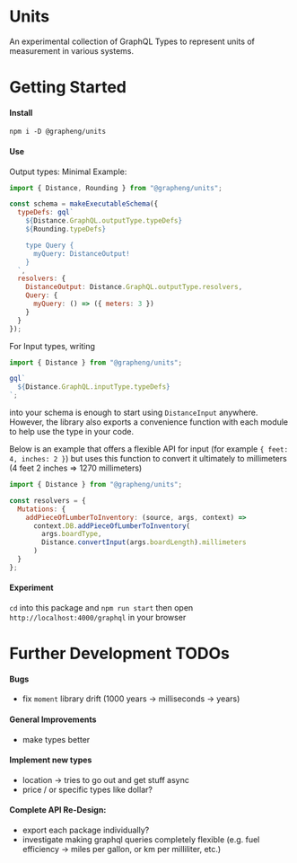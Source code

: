 # Units

An experimental collection of GraphQL Types to represent units of measurement in various systems.

# Getting Started

#### Install

`npm i -D @grapheng/units`

#### Use

Output types: Minimal Example:

```javascript
import { Distance, Rounding } from "@grapheng/units";

const schema = makeExecutableSchema({
  typeDefs: gql`
    ${Distance.GraphQL.outputType.typeDefs}
    ${Rounding.typeDefs}

    type Query {
      myQuery: DistanceOutput!
    }
  `,
  resolvers: {
    DistanceOutput: Distance.GraphQL.outputType.resolvers,
    Query: {
      myQuery: () => ({ meters: 3 })
    }
  }
});
```

For Input types, writing

```javascript
import { Distance } from "@grapheng/units";

gql`
  ${Distance.GraphQL.inputType.typeDefs}
`;
```

into your schema is enough to start using `DistanceInput` anywhere. However, the library also exports a convenience function with each module to help use the type in your code.

Below is an example that offers a flexible API for input (for example `{ feet: 4, inches: 2 }`) but uses this function to convert it ultimately to millimeters (4 feet 2 inches => 1270 millimeters)

```javascript
import { Distance } from "@grapheng/units";

const resolvers = {
  Mutations: {
    addPieceOfLumberToInventory: (source, args, context) =>
      context.DB.addPieceOfLumberToInventory(
        args.boardType,
        Distance.convertInput(args.boardLength).millimeters
      )
  }
};
```

#### Experiment

`cd` into this package and `npm run start` then open `http://localhost:4000/graphql` in your browser

# Further Development TODOs

#### Bugs

- fix `moment` library drift (1000 years -> milliseconds -> years)

#### General Improvements

- make types better

#### Implement new types

- location -> tries to go out and get stuff async
- price / or specific types like dollar?

#### Complete API Re-Design:

- export each package individually?
- investigate making graphql queries completely flexible (e.g. fuel efficiency -> miles per gallon, or km per milliliter, etc.)
